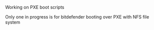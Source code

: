 Working on PXE boot scripts

Only one in progress is for bitdefender booting over PXE with NFS file system
